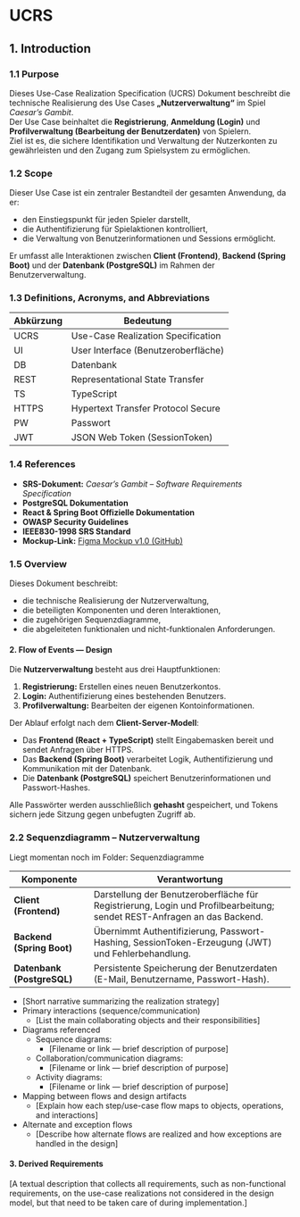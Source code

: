 
# UCRS
## 1. Introduction
### 1.1 Purpose
Dieses Use-Case Realization Specification (UCRS) Dokument beschreibt die technische Realisierung des Use Cases **„Nutzerverwaltung“** im Spiel *Caesar’s Gambit*.  
Der Use Case beinhaltet die **Registrierung**, **Anmeldung (Login)** und **Profilverwaltung (Bearbeitung der Benutzerdaten)** von Spielern.  
Ziel ist es, die sichere Identifikation und Verwaltung der Nutzerkonten zu gewährleisten und den Zugang zum Spielsystem zu ermöglichen.

### 1.2 Scope
Dieser Use Case ist ein zentraler Bestandteil der gesamten Anwendung, da er:
- den Einstiegspunkt für jeden Spieler darstellt,  
- die Authentifizierung für Spielaktionen kontrolliert,  
- die Verwaltung von Benutzerinformationen und Sessions ermöglicht.  

Er umfasst alle Interaktionen zwischen **Client (Frontend)**, **Backend (Spring Boot)** und der **Datenbank (PostgreSQL)** im Rahmen der Benutzerverwaltung. 


### 1.3 Definitions, Acronyms, and Abbreviations
| Abkürzung | Bedeutung |
|------------|------------|
| UCRS | Use-Case Realization Specification |
| UI | User Interface (Benutzeroberfläche) |
| DB | Datenbank |
| REST | Representational State Transfer |
| TS | TypeScript |
| HTTPS | Hypertext Transfer Protocol Secure |
| PW | Passwort |
| JWT | JSON Web Token (SessionToken) |

### 1.4 References
- **SRS-Dokument:** *Caesar’s Gambit – Software Requirements Specification*  
- **PostgreSQL Dokumentation**  
- **React & Spring Boot Offizielle Dokumentation**  
- **OWASP Security Guidelines**  
- **IEEE830-1998 SRS Standard**  
- **Mockup-Link:** [Figma Mockup v1.0 (GitHub)](https://github.com/Matthiasbit/Risiko/blob/cfd9ecfe9df2ef198c8016261d3e5bfd2a1d46d2/SoftwareEngineeringStuff/FigmaVersions/Version1.0.pdf)


### 1.5 Overview
Dieses Dokument beschreibt:
- die technische Realisierung der Nutzerverwaltung,  
- die beteiligten Komponenten und deren Interaktionen,  
- die zugehörigen Sequenzdiagramme,
- die abgeleiteten funktionalen und nicht-funktionalen Anforderungen.

#### 2. Flow of Events — Design
Die **Nutzerverwaltung** besteht aus drei Hauptfunktionen:

1. **Registrierung:** Erstellen eines neuen Benutzerkontos.  
2. **Login:** Authentifizierung eines bestehenden Benutzers.  
3. **Profilverwaltung:** Bearbeiten der eigenen Kontoinformationen.

Der Ablauf erfolgt nach dem **Client-Server-Modell**:  
- Das **Frontend (React + TypeScript)** stellt Eingabemasken bereit und sendet Anfragen über HTTPS.  
- Das **Backend (Spring Boot)** verarbeitet Logik, Authentifizierung und Kommunikation mit der Datenbank.  
- Die **Datenbank (PostgreSQL)** speichert Benutzerinformationen und Passwort-Hashes.  

Alle Passwörter werden ausschließlich **gehasht** gespeichert, und Tokens sichern jede Sitzung gegen unbefugten Zugriff ab.

### 2.2 Sequenzdiagramm – Nutzerverwaltung
Liegt momentan noch im Folder: Sequenzdiagramme


 Komponente | Verantwortung |
|-------------|----------------|
| **Client (Frontend)** | Darstellung der Benutzeroberfläche für Registrierung, Login und Profilbearbeitung; sendet REST-Anfragen an das Backend. |
| **Backend (Spring Boot)** | Übernimmt Authentifizierung, Passwort-Hashing, SessionToken-Erzeugung (JWT) und Fehlerbehandlung. |
| **Datenbank (PostgreSQL)** | Persistente Speicherung der Benutzerdaten (E-Mail, Benutzername, Passwort-Hash). |


  - [Short narrative summarizing the realization strategy]
- Primary interactions (sequence/communication)
  - [List the main collaborating objects and their responsibilities]
- Diagrams referenced
  - Sequence diagrams:
    - [Filename or link — brief description of purpose]
  - Collaboration/communication diagrams:
    - [Filename or link — brief description of purpose]
  - Activity diagrams:
    - [Filename or link — brief description of purpose]
- Mapping between flows and design artifacts
  - [Explain how each step/use-case flow maps to objects, operations, and interactions]
- Alternate and exception flows
  - [Describe how alternate flows are realized and how exceptions are handled in the design]

#### 3. Derived Requirements
[A textual description that collects all requirements, such as non-functional requirements, on the use-case realizations not considered in the design model, but that need to be taken care of during implementation.]
